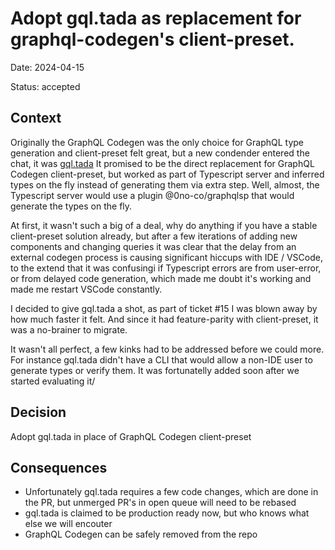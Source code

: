 # Adopt gql.tada as replacement for graphql-codegen's client-preset.

Date: 2024-04-15

Status: accepted

## Context

Originally the GraphQL Codegen was the only choice for GraphQL type generation and client-preset felt great, but a new condender entered the chat, it was [gql.tada](https://gql-tada.0no.co/)
It promised to be the direct replacement for GraphQL Codegen client-preset, but worked as part of Typescript server and inferred types on the fly instead of generating them via extra step. Well, almost, the Typescript server would use a plugin @0no-co/graphqlsp that would generate the types on the fly.

At first, it wasn't such a big of a deal, why do anything if you have a stable client-preset solution already, but after a few iterations of adding new components and changing queries it was clear that the delay from an external codegen process is causing significant hiccups with IDE / VSCode, to the extend that it was confusingi if Typescript errors are from user-error, or from delayed code generation, which made me doubt it's working and made me restart VSCode constantly.

I decided to give gql.tada a shot, as part of ticket #15
I was blown away by how much faster it felt. And since it had feature-parity with client-preset, it was a no-brainer to migrate.

It wasn't all perfect, a few kinks had to be addressed before we could more. For instance gql.tada didn't have a CLI that would allow a non-IDE user to generate types or verify them. It was fortunatelly added soon after we started evaluating it/

## Decision

Adopt gql.tada in place of GraphQL Codegen client-preset

## Consequences

- Unfortunately gql.tada requires a few code changes, which are done in the PR, but unmerged PR's in open queue will need to be rebased
- gql.tada is claimed to be production ready now, but who knows what else we will encouter
- GraphQL Codegen can be safely removed from the repo
